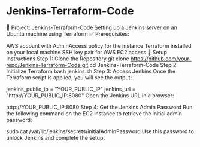 # Jenkins-Terraform-Code
📂 Project: Jenkins-Terraform-Code
Setting up a Jenkins server on an Ubuntu machine using Terraform
✅ Prerequisites:

AWS account with AdminAccess policy for the instance
Terraform installed on your local machine
SSH key pair for AWS EC2 access
🚀 Setup Instructions
Step 1: Clone the Repository
git clone https://github.com/your-repo/Jenkins-Terraform-Code.git
cd Jenkins-Terraform-Code
Step 2: Initialize Terraform
bash jenkins.sh
Step 3: Access Jenkins
Once the Terraform script is applied, you will see the output:

jenkins_public_ip = "YOUR_PUBLIC_IP"
jenkins_url = "http://YOUR_PUBLIC_IP:8080"
Open the Jenkins URL in a browser:

http://YOUR_PUBLIC_IP:8080
Step 4: Get the Jenkins Admin Password
Run the following command on the EC2 instance to retrieve the initial admin password:

sudo cat /var/lib/jenkins/secrets/initialAdminPassword
Use this password to unlock Jenkins and complete the setup.
